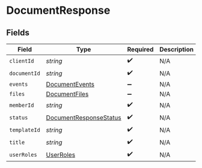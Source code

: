 # DocumentResponse


## Fields

| Field                                                                   | Type                                                                    | Required                                                                | Description                                                             |
| ----------------------------------------------------------------------- | ----------------------------------------------------------------------- | ----------------------------------------------------------------------- | ----------------------------------------------------------------------- |
| `clientId`                                                              | *string*                                                                | :heavy_check_mark:                                                      | N/A                                                                     |
| `documentId`                                                            | *string*                                                                | :heavy_check_mark:                                                      | N/A                                                                     |
| `events`                                                                | [DocumentEvents](../../models/shared/documentevents.md)                 | :heavy_minus_sign:                                                      | N/A                                                                     |
| `files`                                                                 | [DocumentFiles](../../models/shared/documentfiles.md)                   | :heavy_minus_sign:                                                      | N/A                                                                     |
| `memberId`                                                              | *string*                                                                | :heavy_check_mark:                                                      | N/A                                                                     |
| `status`                                                                | [DocumentResponseStatus](../../models/shared/documentresponsestatus.md) | :heavy_check_mark:                                                      | N/A                                                                     |
| `templateId`                                                            | *string*                                                                | :heavy_check_mark:                                                      | N/A                                                                     |
| `title`                                                                 | *string*                                                                | :heavy_check_mark:                                                      | N/A                                                                     |
| `userRoles`                                                             | [UserRoles](../../models/shared/userroles.md)                           | :heavy_check_mark:                                                      | N/A                                                                     |